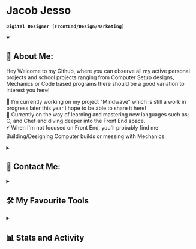 # Jacob Jesso

**`Digital Designer (FrontEnd/Design/Marketing)`**
<details open>
  <summary><h2>📘 About Me:</h2></summary>
  <p>
    Hey Welcome to my Github, where you can observe all my active personal projects and school projects ranging from Computer Setup designs, Mechanics or Code based programs there should be a good variation to interest you here!

🔭 I’m currently working on my project "Mindwave" which is still a work in progress later this year I hope to be able to share it here! <br/>
🌱 Currently on the way of learning and mastering new languages such as; C, and Chef and diving deeper into the Front End space. <br/>
⚡ When I'm not focused on Front End, you'll probably find me Building/Designing Computer builds or messing with Mechanics. <br/>
  </p>
</details>

<details>
<summary><h2>💬 Contact Me:</h2></summary>

  <p>
     <a href="https://www.linkedin.com/in/jacob-jesso-4485ab2a9" target="_blank">
    <img src="https://img.shields.io/static/v1?message=LinkedIn&logo=linkedin&label=&color=0077B5&logoColor=white&labelColor=" height="30" alt="linkedin logo"  />
  </a>
     <a href="https://profile.indeed.com/?hl=en_CA&co=CA&from=gnav-homepage" target="_blank">
    <img src="https://img.shields.io/badge/indeed-003A9B?&logo=indeed&logoColor=white" height="30" alt="Indeed logo"  />
  </a>
  </p>
</details>

<details>
  <summary><h2>🛠️ My Favourite Tools</h2></summary>
  <-- Some badges are from http://github.com/Ileriayo/markdown-badges -->

  <h3>👨‍💻 Programming and Markup Languages</h3>

  <p>
    <img alt="CSS" src="https://img.shields.io/badge/CSS-1572B6.svg?logo=css3&logoColor=white" height="25" />
    <img alt="HTML" src="https://img.shields.io/badge/HTML-E34F26.svg?logo=html5&logoColor=white" height="30" />
    <img alt="Node.js" src="https://img.shields.io/badge/Node.js-43853D.svg?logo=node.js&logoColor=white" height="30" />
    <img alt="Python" src="https://img.shields.io/badge/Python-14354C.svg?logo=python&logoColor=white" height="30" />
    <img alt="Lua" src="https://img.shields.io/badge/lua-%232C2D72.svg?&logo=lua&logoColor=white" height="30" />
    <img alt="JavaScript" src="https://img.shields.io/badge/JavaScript-F7DF1E.svg?logo=javascript&logoColor=black" height="30" />
    <img alt="Markdown" src="https://img.shields.io/badge/markdown-%23000000.svg?&logo=markdown&logoColor=white" height="30" />
  </p>
  
  <h3>💻 Software and Tools</h3>

  <p>
    <img alt="Adobe" src="https://img.shields.io/badge/adobe-%23FF0000.svg?&logo=adobe&logoColor=white" height="30" />
    <img alt="GitHub Desktop" src="https://img.shields.io/badge/GitHub%20Desktop-8034A9.svg?logo=github&logoColor=white" height="27" />
    <img alt="Git" src="https://img.shields.io/badge/Git-F05033.svg?logo=git&logoColor=white" height="30" />
    <img alt="OBS Studio" src="https://img.shields.io/badge/-OBS-302E31?logo=obs-studio&logoColor=white" height="30" />
    <img alt="Visual Studio Code" src="https://img.shields.io/badge/Visual%20Studio%20Code-0078d7.svg?logo=visual-studio-code&logoColor=white" height="30" />
    <img alt="Stack Overflow" src="https://img.shields.io/badge/-Stack%20Overflow-FE7A16?logo=stack-overflow&logoColor=white" height="30" />
    <img alt="Discord" src="https://img.shields.io/badge/-Discord-5865F2.svg?logo=discord&logoColor=white" height="30" />
    <img alt="Figma" src="https://img.shields.io/badge/figma-%23F24E1E.svg?logo=figma&logoColor=white" height="30" />
    <img alt="Blender" src="https://img.shields.io/badge/blender-%23F5792A.svg?&logo=blender&logoColor=white" height="30" />
    <img alt="Canva" src="https://img.shields.io/badge/Canva-%2300C4CC.svg?&logo=Canva&logoColor=white" height="30" />
    <img alt="PyCharm" src="https://img.shields.io/badge/pycharm-143?&logo=pycharm&logoColor=black&color=black&labelColor=green" height="30" />
    <img alt="macOS" src="https://img.shields.io/badge/mac%20os-000000?&logo=macos&logoColor=F0F0F0" height="30" />
    <img alt="iOS" src="https://img.shields.io/badge/iOS-000000?&logo=ios&logoColor=white" height="30" />
    <img alt="Windows" src="https://img.shields.io/badge/Windows-0078D6?&logo=windows&logoColor=white" height="30" />
    <img alt="Opera" src="https://img.shields.io/badge/Opera-FF1B2D?&logo=Opera&logoColor=white" height="30" />
    <img alt="Safari" src="https://img.shields.io/badge/Safari-000000?&logo=Safari&logoColor=white" height="30" />
    <img alt="ChatGPT" src="https://img.shields.io/badge/chatGPT-74aa9c?&logo=openai&logoColor=white" height="30" />
  </p>
</details>

<details>
  <summary><h2>📊 Stats and Activity</h2></summary>
<p>
      <!-- Use https://streak-stats.demolab.com or self-host with your own Vercel app - visit https://git.io/streak-stats for instructions -->
  <h3>🔥 Streak Stats</h3>
  
  <p align="Left">
    <img height="180cm" src="https://github-readme-streak-stats.herokuapp.com/?user=JeeecobTheAlien&theme=aura-dark&hide_border=true"/>
  </p>
    </a>
    <p>🔥 Get streak stats for your profile at <a href="https://git.io/streak-stats">git.io/streak-stats</a></p>
</p>
  
<h3>💻 Github Profile Stats</h3>

<p align="Left">
<img height="180em" src="https://github-readme-stats.vercel.app/api?username=JeeecobTheAlien&theme=aura_dark&count_private=true&hide_border=true&show_icons=true" align = "center"/>
<img height="180em" src="https://github-readme-stats.vercel.app/api/top-langs?username=JeeecobTheAlien&theme=aura_dark&show_icons=true&hide_border=true&locale=en&layout=compact" align = "center"/>
</p>

<b>Note:</b> Top languages is only a metric of the languages my public code consists of and doesn't reflect experience or skill level.
</details>


